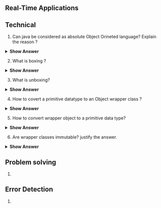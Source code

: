 ## Real-Time Applications


## Technical

1. Can java be considered as absolute Object Orineted language? Explain the reason ?



<details><summary> <b>Show Answer</b> </summary>
  
  **Ans**: No
  
  **Explanation**: Java is not perfectly object oriented beacuse Primitive datatypes are included in java for fast execution. Wraper classes are used to convert primitives to objects.
  
</details>

2. What is boxing ?


    
<details><summary> <b>Show Answer</b> </summary>
  
  **Ans**: The conversion of Primitive data types to Object is called Boxing.
  
</details>

3. What is unboxing?

<details><summary> <b>Show Answer</b> </summary>
  
  **Ans**: The conversion of Object to primitive datatype is called Unboxing.
  
</details>



4. How to covert a primitive datatype to an Object wrapper class ?


<details><summary> <b>Show Answer</b> </summary>
  
  **Ans**: 
  ``` java
  // primitive int i
  int i =1;
  // Wraping primitive datatype int to Wrapper object Integer
  Integer k = new  Integer(i);
  ```
  
</details>

5. How to convert wrapper object to a primitive data type?




<details><summary> <b>Show Answer</b> </summary>
  
  **Ans**: 
  ``` java
  // wrapper object of type Integer
  Integer i =1;
  // Unboxing
  int j = i;
  ``` 


</details>

6. Are wrapper classes immutable? justify the answer.

<details>
  
<summary><b>Show Answer</b></summary>
 
  
  
  
  
</details>


## Problem solving

1. 



## Error Detection

1. 



  









